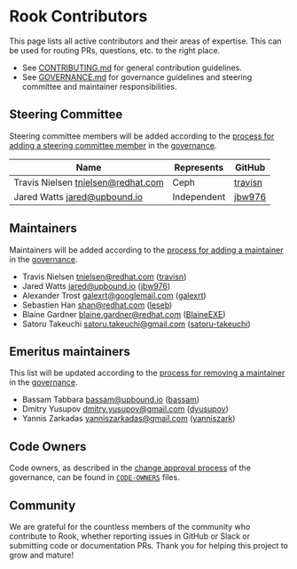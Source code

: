 # Rook Contributors

This page lists all active contributors and their areas of expertise. This can be used for routing PRs, questions, etc. to the right place.

* See [CONTRIBUTING.md](CONTRIBUTING.md) for general contribution guidelines.
* See [GOVERNANCE.md](GOVERNANCE.md) for governance guidelines and steering committee and maintainer responsibilities.

## Steering Committee

Steering committee members will be added according to the [process for adding a steering committee member](GOVERNANCE.md#becoming-a-steering-committee-member) in the [governance](GOVERNANCE.md).

| Name                                 | Represents  | GitHub                                |
| ------------------------------------ | ----------- |---------------------------------------|
| Travis Nielsen <tnielsen@redhat.com> | Ceph        | [travisn](https://github.com/travisn) |
| Jared Watts <jared@upbound.io>       | Independent | [jbw976](https://github.com/jbw976)   |

## Maintainers

Maintainers will be added according to the [process for adding a maintainer](GOVERNANCE.md#becoming-a-maintainer) in the [governance](GOVERNANCE.md).

* Travis Nielsen <tnielsen@redhat.com> ([travisn](https://github.com/travisn))
* Jared Watts <jared@upbound.io> ([jbw976](https://github.com/jbw976))
* Alexander Trost <galexrt@googlemail.com> ([galexrt](https://github.com/galexrt))
* Sebastien Han <shan@redhat.com> ([leseb](https://github.com/leseb))
* Blaine Gardner <blaine.gardner@redhat.com> ([BlaineEXE](https://github.com/BlaineEXE))
* Satoru Takeuchi <satoru.takeuchi@gmail.com> ([satoru-takeuchi](https://github.com/satoru-takeuchi))

## Emeritus maintainers

This list will be updated according to the [process for removing a maintainer](GOVERNANCE.md#removing-a-maintainer) in the [governance](GOVERNANCE.md).

* Bassam Tabbara <bassam@upbound.io> ([bassam](https://github.com/bassam))
* Dmitry Yusupov <dmitry.yusupov@gmail.com> ([dyusupov](https://github.com/dyusupov))
* Yannis Zarkadas <yanniszarkadas@gmail.com> ([yanniszark](https://github.com/yanniszark))

## Code Owners

Code owners, as described in the [change approval process](GOVERNANCE.md#change-approval) of the governance, can be found in [`CODE-OWNERS`](CODE-OWNERS) files.

## Community

We are grateful for the countless members of the community who contribute to Rook,
whether reporting issues in GitHub or Slack or submitting code or documentation PRs.
Thank you for helping this project to grow and mature!
